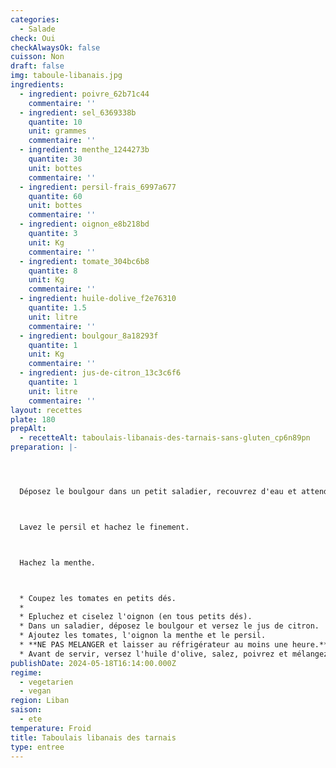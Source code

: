 ```yaml
---
categories:
  - Salade
check: Oui
checkAlwaysOk: false
cuisson: Non
draft: false
img: taboule-libanais.jpg
ingredients:
  - ingredient: poivre_62b71c44
    commentaire: ''
  - ingredient: sel_6369338b
    quantite: 10
    unit: grammes
    commentaire: ''
  - ingredient: menthe_1244273b
    quantite: 30
    unit: bottes
    commentaire: ''
  - ingredient: persil-frais_6997a677
    quantite: 60
    unit: bottes
    commentaire: ''
  - ingredient: oignon_e8b218bd
    quantite: 3
    unit: Kg
    commentaire: ''
  - ingredient: tomate_304bc6b8
    quantite: 8
    unit: Kg
    commentaire: ''
  - ingredient: huile-dolive_f2e76310
    quantite: 1.5
    unit: litre
    commentaire: ''
  - ingredient: boulgour_8a18293f
    quantite: 1
    unit: Kg
    commentaire: ''
  - ingredient: jus-de-citron_13c3c6f6
    quantite: 1
    unit: litre
    commentaire: ''
layout: recettes
plate: 180
prepAlt:
  - recetteAlt: taboulais-libanais-des-tarnais-sans-gluten_cp6n89pn
preparation: |-




  Déposez le boulgour dans un petit saladier, recouvrez d'eau et attendez une dizaine de minutes. Rincez, égouttez et séchez-le dans un torchon.



  Lavez le persil et hachez le finement.



  Hachez la menthe.



  * Coupez les tomates en petits dés.
  *
  * Epluchez et ciselez l'oignon (en tous petits dés).
  * Dans un saladier, déposez le boulgour et versez le jus de citron.
  * Ajoutez les tomates, l'oignon la menthe et le persil. 
  * **NE PAS MELANGER et laisser au réfrigérateur au moins une heure.**
  * Avant de servir, versez l'huile d'olive, salez, poivrez et mélangez.
publishDate: 2024-05-18T16:14:00.000Z
regime:
  - vegetarien
  - vegan
region: Liban
saison:
  - ete
temperature: Froid
title: Taboulais libanais des tarnais
type: entree
---
```

